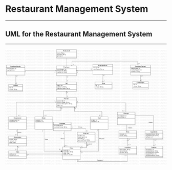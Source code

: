 # Restaurant Management System

---

## UML for the Restaurant Management System

---

![](uml/Restaurant%20Management%20System%20UML.jpg)